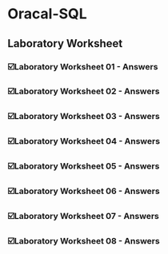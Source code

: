 # Oracal-SQL
## Laboratory Worksheet 
 ### ☑️Laboratory Worksheet 01 - Answers
 ### ☑️Laboratory Worksheet 02 - Answers
 ### ☑️Laboratory Worksheet 03 - Answers
 ### ☑️Laboratory Worksheet 04 - Answers
 ### ☑️Laboratory Worksheet 05 - Answers
 ### ☑️Laboratory Worksheet 06 - Answers
 ### ☑️Laboratory Worksheet 07 - Answers
 ### ☑️Laboratory Worksheet 08 - Answers
 
